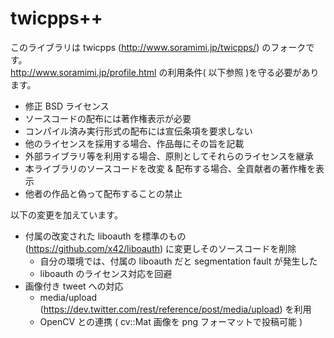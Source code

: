 # twicpps++
このライブラリは twicpps (http://www.soramimi.jp/twicpps/) のフォークです。  
http://www.soramimi.jp/profile.html の利用条件( 以下参照 )を守る必要があります。
* 修正 BSD ライセンス
* ソースコードの配布には著作権表示が必要
* コンパイル済み実行形式の配布には宣伝条項を要求しない
* 他のライセンスを採用する場合、作品毎にその旨を記載
* 外部ライブラリ等を利用する場合、原則としてそれらのライセンスを継承
* 本ライブラリのソースコードを改変 & 配布する場合、全貢献者の著作権を表示
* 他者の作品と偽って配布することの禁止

以下の変更を加えています。
* 付属の改変された liboauth を標準のもの (https://github.com/x42/liboauth) に変更しそのソースコードを削除
    * 自分の環境では、付属の liboauth だと segmentation fault が発生した
    * liboauth のライセンス対応を回避
* 画像付き tweet への対応
    * media/upload (https://dev.twitter.com/rest/reference/post/media/upload) を利用
    * OpenCV との連携 ( cv::Mat 画像を png フォーマットで投稿可能 )

